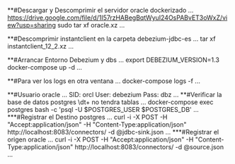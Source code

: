 
**#Descargar y Descomprimir el servidor oracle dockerizado
...
https://drive.google.com/file/d/1I57rzHABegBqtWyuI24OsPABvET3oWxZ/view?usp=sharing
sudo tar xf oracle.xz
...

**#Descomprimir instantclient en la carpeta debezium-jdbc-es
...
tar xf instantclient_12_2.xz
...

**#Arrancar Entorno Debezium y dbs
...
export DEBEZIUM_VERSION=1.3
docker-compose up -d
...

**#Para ver los logs en otra ventana
...
docker-compose logs -f
...

**#Usuario oracle
...
SID: orcl
User: debezium 
Pass: dbz
...
**#Verificar la base de datos postgres \dt+ no tendra tablas
...
docker-compose  exec postgres bash -c 'psql -U $POSTGRES_USER $POSTGRES_DB'
...
***#Registrar el Destino postgres
...
curl -i -X POST -H "Accept:application/json" -H  "Content-Type:application/json" http://localhost:8083/connectors/ -d @jdbc-sink.json
...
***#Registrar el origen oracle
...
curl -i -X POST -H "Accept:application/json" -H  "Content-Type:application/json" http://localhost:8083/connectors/ -d @source.json
...
